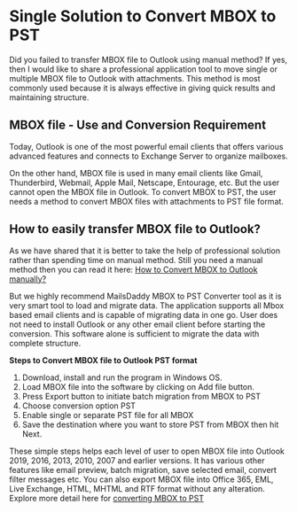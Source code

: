 # Single Solution to Convert MBOX to PST
Did you failed to transfer MBOX file to Outlook using manual method? If yes, then I would like to share a professional application tool to move single or multiple MBOX file to Outlook with attachments. This method is most commonly used because it is always effective in giving quick results and maintaining structure. 
## MBOX file - Use and Conversion Requirement
Today, Outlook is one of the most powerful email clients that offers various advanced features and connects to Exchange Server to organize mailboxes.

On the other hand, MBOX file is used in many email clients like Gmail, Thunderbird, Webmail, Apple Mail, Netscape, Entourage, etc. But the user cannot open the MBOX file in Outlook. To convert MBOX to PST, the user needs a method to convert MBOX files with attachments to PST file format.
## How to easily transfer MBOX file to Outlook?
As we have shared that it is better to take the help of professional solution rather than spending time on manual method. Still you need a manual method then you can read it here: [How to Convert MBOX to Outlook manually?](https://www.mailsdaddy.com/blogs/import-mbox-outlook-full-accuracy/)

But we highly recommend MailsDaddy MBOX to PST Converter tool as it is very smart tool to load and migrate data. The application supports all Mbox based email clients and is capable of migrating data in one go. User does not need to install Outlook or any other email client before starting the conversion. This software alone is sufficient to migrate the data with complete structure.

**Steps to Convert MBOX file to Outlook PST format**
1. Download, install and run the program in Windows OS.
2. Load MBOX file into the software by clicking on Add file button.
3. Press Export button to initiate batch migration from MBOX to PST
4. Choose conversion option PST
5. Enable single or separate PST file for all MBOX
6. Save the destination where you want to store PST from MBOX then hit Next.

These simple steps helps each level of user to open MBOX file into Outlook 2019, 2016, 2013, 2010, 2007 and earlier versions. It has various other features like email preview, batch migration, save selected email, convert filter messages etc. You can also export MBOX file into Office 365, EML, Live Exchange, HTML, MHTML and RTF format without any alteration.
Explore more detail here for [converting MBOX to PST](https://www.mailsdaddy.com/mbox-to-pst-converter/)

